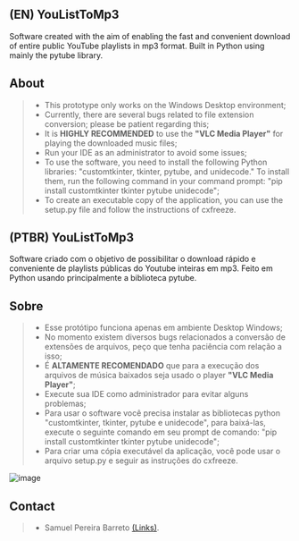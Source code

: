 ## **(EN) YouListToMp3**
Software created with the aim of enabling the fast and convenient download of entire public YouTube playlists in mp3 format. Built in Python using mainly the pytube library.

## **About**
> * This prototype only works on the Windows Desktop environment;
> * Currently, there are several bugs related to file extension conversion; please be patient regarding this;
> * It is **HIGHLY RECOMMENDED** to use the **"VLC Media Player"** for playing the downloaded music files;
> * Run your IDE as an administrator to avoid some issues;
> * To use the software, you need to install the following Python libraries: "customtkinter, tkinter, pytube, and unidecode." To install them, run the following command in your command prompt: "pip install customtkinter tkinter pytube unidecode";
> * To create an executable copy of the application, you can use the setup.py file and follow the instructions of cxfreeze.

## **(PTBR) YouListToMp3**
Software criado com o objetivo de possibilitar o download rápido e conveniente de playlists públicas do Youtube inteiras em mp3. Feito em Python usando principalmente a biblioteca pytube.

## **Sobre**
> * Esse protótipo funciona apenas em ambiente Desktop Windows;
> * No momento existem diversos bugs relacionados a conversão de extensões de arquivos, peço que tenha paciência com relação a isso;
> * É **ALTAMENTE RECOMENDADO** que para a execução dos arquivos de música baixados seja usado o player **"VLC Media Player"**;
> * Execute sua IDE como administrador para evitar alguns problemas;
> * Para usar o software você precisa instalar as bibliotecas python "customtkinter, tkinter, pytube e unidecode", para baixá-las, execute o seguinte comando em seu prompt de comando: "pip install customtkinter tkinter pytube unidecode";
> * Para criar uma cópia executável da aplicação, você pode usar o arquivo setup.py e seguir as instruções do cxfreeze.

![image](https://github.com/sampbrt/YouListToMp3/assets/70921394/ec2c189f-4397-4831-83ec-af2ab6c45fa8)

## **Contact**
> * Samuel Pereira Barreto [(Links)](https://linktr.ee/sampereirabrt).
